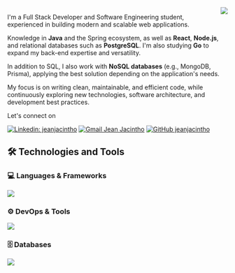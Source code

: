 <img align="right" src="https://github-readme-stats.vercel.app/api/top-langs/?username=jeanjacintho&layout=donut&theme=github_dark&hide_border=true"/>

<p>
 I'm a Full Stack Developer and Software Engineering student, experienced in building modern and scalable web applications.
</p>

<p>
 Knowledge in <strong>Java</strong> and the Spring ecosystem, as well as <strong>React</strong>, <strong>Node.js</strong>, and relational databases such as <strong>PostgreSQL</strong>.  
 I'm also studying <strong>Go</strong> to expand my back-end expertise and versatility.  
</p>

<p>
 In addition to SQL, I also work with <strong>NoSQL databases</strong> (e.g., MongoDB, Prisma), applying the best solution depending on the application's needs.  
</p>

<p>
 My focus is on writing clean, maintainable, and efficient code, while continuously exploring new technologies, software architecture, and development best practices.
</p>

<p>
 Let's connect on
</p>

[![Linkedin: jeanjacintho](https://img.shields.io/badge/-jeanjacintho-blue?style=flat-square&logo=Linkedin&logoColor=white&link=https://www.linkedin.com/in/jeanjacintho/)](https://www.linkedin.com/in/jeanjacintho/)
[![Gmail Jean Jacintho](https://img.shields.io/badge/Gmail-D14836?style=flat-square&logo=gmail&logoColor=white&link=mailto:jeanjacintho@gmail.com)](mailto:jeanjacintho@gmail.com)
[![GitHub jeanjacintho](https://img.shields.io/github/followers/jeanjacintho?label=follow&style=social)](https://github.com/jeanjacintho)


## 🛠️ Technologies and Tools

### 💻 Languages & Frameworks
<p>
  <img src="https://skillicons.dev/icons?i=java,spring,angular,nodejs,react,typescript,javascript,html,css&theme=light" />
</p>

### ⚙️ DevOps & Tools
<p>
  <img src="https://skillicons.dev/icons?i=git,github,docker,postman,vscode,idea&theme=light" />
</p>

### 🗄️ Databases
<p>
  <img src="https://skillicons.dev/icons?i=postgresql,mysql,mongodb&theme=light" />
</p>
